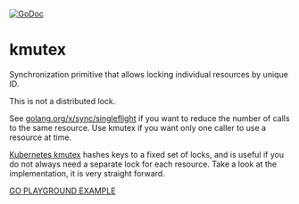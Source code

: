 [![GoDoc](https://godoc.org/github.com/im7mortal/kmutex?status.svg)](https://godoc.org/github.com/im7mortal/kmutex)
# kmutex
Synchronization primitive that allows locking individual resources by unique ID.

This is not a distributed lock.

See [golang.org/x/sync/singleflight](https://godoc.org/golang.org/x/sync/singleflight) if you want to reduce the number of calls to the same resource. Use kmutex if you want only one caller to use a resource at time.

[Kubernetes kmutex](https://godoc.org/k8s.io/utils/keymutex) hashes keys to a fixed set of locks, and is useful if you do not always need a separate lock for each resource.  Take a look at the implementation, it is very straight forward.

[GO PLAYGROUND EXAMPLE](https://play.golang.org/p/TPJPmW_upWO)
